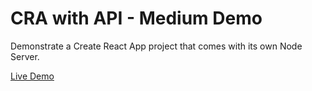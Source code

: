 # CRA with API - Medium Demo

Demonstrate a Create React App project that comes with its own Node Server.

[Live Demo](https://server-ymmvtgfrad.now.sh)
